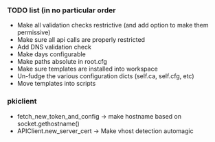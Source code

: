 ### TODO list (in no particular order
- Make all validation checks restrictive (and add option to make them permissive)
- Make sure all api calls are properly restricted
- Add DNS validation check
- Make days configurable
- Make paths absolute in root.cfg
- Make sure templates are installed into workspace
- Un-fudge the various configuration dicts (self.ca, self.cfg, etc)
- Move templates into scripts

### pkiclient
- fetch_new_token_and_config -> make hostname based on socket.gethostname()
- APIClient.new_server_cert -> Make vhost detection automagic
